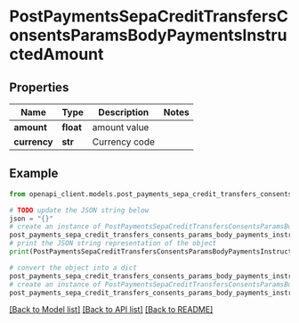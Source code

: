 # PostPaymentsSepaCreditTransfersConsentsParamsBodyPaymentsInstructedAmount


## Properties

Name | Type | Description | Notes
------------ | ------------- | ------------- | -------------
**amount** | **float** | amount value | 
**currency** | **str** | Currency code | 

## Example

```python
from openapi_client.models.post_payments_sepa_credit_transfers_consents_params_body_payments_instructed_amount import PostPaymentsSepaCreditTransfersConsentsParamsBodyPaymentsInstructedAmount

# TODO update the JSON string below
json = "{}"
# create an instance of PostPaymentsSepaCreditTransfersConsentsParamsBodyPaymentsInstructedAmount from a JSON string
post_payments_sepa_credit_transfers_consents_params_body_payments_instructed_amount_instance = PostPaymentsSepaCreditTransfersConsentsParamsBodyPaymentsInstructedAmount.from_json(json)
# print the JSON string representation of the object
print(PostPaymentsSepaCreditTransfersConsentsParamsBodyPaymentsInstructedAmount.to_json())

# convert the object into a dict
post_payments_sepa_credit_transfers_consents_params_body_payments_instructed_amount_dict = post_payments_sepa_credit_transfers_consents_params_body_payments_instructed_amount_instance.to_dict()
# create an instance of PostPaymentsSepaCreditTransfersConsentsParamsBodyPaymentsInstructedAmount from a dict
post_payments_sepa_credit_transfers_consents_params_body_payments_instructed_amount_from_dict = PostPaymentsSepaCreditTransfersConsentsParamsBodyPaymentsInstructedAmount.from_dict(post_payments_sepa_credit_transfers_consents_params_body_payments_instructed_amount_dict)
```
[[Back to Model list]](../README.md#documentation-for-models) [[Back to API list]](../README.md#documentation-for-api-endpoints) [[Back to README]](../README.md)


